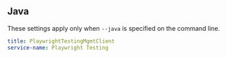 ## Java

These settings apply only when `--java` is specified on the command line.

```yaml $(java)
title: PlaywrightTestingMgmtClient
service-name: Playwright Testing
```
